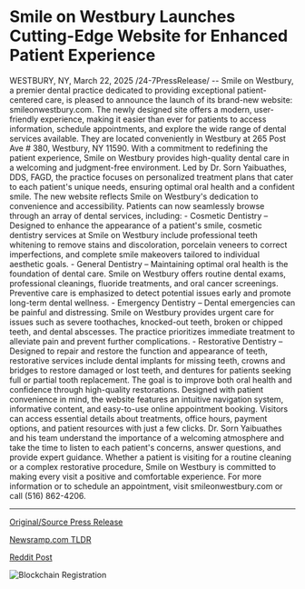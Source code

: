 # Smile on Westbury Launches Cutting-Edge Website for Enhanced Patient Experience

WESTBURY, NY, March 22, 2025 /24-7PressRelease/ -- Smile on Westbury, a premier dental practice dedicated to providing exceptional patient-centered care, is pleased to announce the launch of its brand-new website: smileonwestbury.com.   The newly designed site offers a modern, user-friendly experience, making it easier than ever for patients to access information, schedule appointments, and explore the wide range of dental services available.  They are located conveniently in Westbury at 265 Post Ave # 380, Westbury, NY 11590.  With a commitment to redefining the patient experience, Smile on Westbury provides high-quality dental care in a welcoming and judgment-free environment. Led by Dr. Sorn Yaibuathes, DDS, FAGD, the practice focuses on personalized treatment plans that cater to each patient's unique needs, ensuring optimal oral health and a confident smile.  The new website reflects Smile on Westbury's dedication to convenience and accessibility. Patients can now seamlessly browse through an array of dental services, including:  - Cosmetic Dentistry – Designed to enhance the appearance of a patient's smile, cosmetic dentistry services at Smile on Westbury include professional teeth whitening to remove stains and discoloration, porcelain veneers to correct imperfections, and complete smile makeovers tailored to individual aesthetic goals.  - General Dentistry – Maintaining optimal oral health is the foundation of dental care. Smile on Westbury offers routine dental exams, professional cleanings, fluoride treatments, and oral cancer screenings. Preventive care is emphasized to detect potential issues early and promote long-term dental wellness.  - Emergency Dentistry – Dental emergencies can be painful and distressing. Smile on Westbury provides urgent care for issues such as severe toothaches, knocked-out teeth, broken or chipped teeth, and dental abscesses. The practice prioritizes immediate treatment to alleviate pain and prevent further complications.  - Restorative Dentistry – Designed to repair and restore the function and appearance of teeth, restorative services include dental implants for missing teeth, crowns and bridges to restore damaged or lost teeth, and dentures for patients seeking full or partial tooth replacement. The goal is to improve both oral health and confidence through high-quality restorations.  Designed with patient convenience in mind, the website features an intuitive navigation system, informative content, and easy-to-use online appointment booking. Visitors can access essential details about treatments, office hours, payment options, and patient resources with just a few clicks.  Dr. Sorn Yaibuathes and his team understand the importance of a welcoming atmosphere and take the time to listen to each patient's concerns, answer questions, and provide expert guidance. Whether a patient is visiting for a routine cleaning or a complex restorative procedure, Smile on Westbury is committed to making every visit a positive and comfortable experience.  For more information or to schedule an appointment, visit smileonwestbury.com or call (516) 862-4206. 

---

[Original/Source Press Release](https://www.24-7pressrelease.com/press-release/520873/smile-on-westbury-launches-cutting-edge-website-for-enhanced-patient-experience)
                    

[Newsramp.com TLDR](https://newsramp.com/curated-news/premier-dental-practice-smile-on-westbury-launches-modern-website-for-patient-convenience/dbc37de8c1c8dac3dcb5b1d1ed8a244c) 

 



[Reddit Post](https://www.reddit.com/r/Business_NewsRamp/comments/1jh2ynb/premier_dental_practice_smile_on_westbury/) 



![Blockchain Registration](https://cdn.newsramp.app/24-7PressRelease/qrcode/253/22/milkajoS.webp)